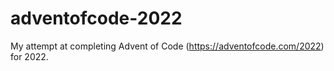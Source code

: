 # adventofcode-2022My attempt at completing Advent of Code (https://adventofcode.com/2022) for 2022.